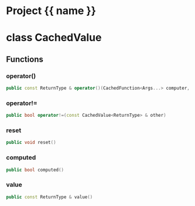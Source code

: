 <script setup>
import {useRoute} from 'vitepress'
const {path} = useRoute()
const tokens = path.split('/')
const words = tokens[2].split('-');
for (let i = 0; i < words.length; i++) {
    words[i] = words[i].charAt(0).toUpperCase() + words[i].slice(1);
    words[i] = words[i].replace('geode', 'Geode')
}
const name = words.join('-');
</script>
# Project {{ name }}

# class CachedValue


## Functions

### operator()

```cpp
public const ReturnType & operator()(CachedFunction<Args...> computer, Args &&... args)
```


### operator!=

```cpp
public bool operator!=(const CachedValue<ReturnType> & other)
```


### reset

```cpp
public void reset()
```


### computed

```cpp
public bool computed()
```


### value

```cpp
public const ReturnType & value()
```




